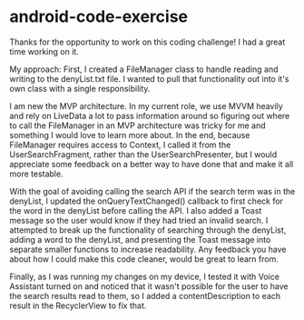 # android-code-exercise

Thanks for the opportunity to work on this coding challenge! I had a great time working on it.

My approach:
First, I created a FileManager class to handle reading and writing to the denyList.txt file. I
wanted to pull that functionality out into it's own class with a single responsibility.

I am new the MVP architecture. In my current role, we use MVVM heavily and rely on LiveData a lot to
pass information around so figuring out where to call the FileManager in an MVP architecture was
tricky for me and something I would love to learn more about. In the end, because FileManager requires
access to Context, I called it from the UserSearchFragment, rather than the UserSearchPresenter, but
I would appreciate some feedback on a better way to have done that and make it all more testable.

With the goal of avoiding calling the search API if the search term was in the denyList, I updated the
onQueryTextChanged() callback to first check for the word in the denyList before calling the API. I also
added a Toast message so the user would know if they had tried an invalid search. I attempted to break
up the functionality of searching through the denyList, adding a word to the denyList, and presenting
the Toast message into separate smaller functions to increase readability. Any feedback you have about
how I could make this code cleaner, would be great to learn from.

Finally, as I was running my changes on my device, I tested it with Voice Assistant turned on and
noticed that it wasn't possible for the user to have the search results read to them, so I added a
contentDescription to each result in the RecyclerView to fix that. 
